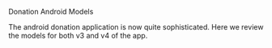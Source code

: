 Donation Android Models

The android donation application is now quite sophisticated. Here we review the models for both v3 and v4 of the app.